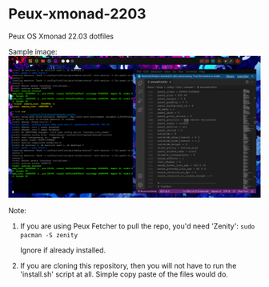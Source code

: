 # Peux-xmonad-2203
Peux OS Xmonad 22.03 dotfiles

Sample image:
![](https://github.com/peux-os-sic/Peux-xmonad-2203/blob/master/xm2.png)

Note: 
1. If you are using Peux Fetcher to pull the repo, you'd need 'Zenity': `sudo pacman -S zenity`

    Ignore if already installed.
2. If you are cloning this repository, then you will not have to run the 'install.sh' script at all. Simple copy paste of the files would do.